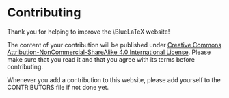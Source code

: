 Contributing
============

Thank you for helping to improve the \BlueLaTeX website!

The content of your contribution will be published under [Creative Commons Attribution-NonCommercial-ShareAlike 4.0 International License](http://creativecommons.org/licenses/by-nc-sa/4.0/).
Please make sure that you read it and that you agree with its terms before contributing.

Whenever you add a contribution to this website, please add yourself to the CONTRIBUTORS file if not done yet.
